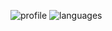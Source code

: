 ![profile] ![languages]

[profile]: https://github-readme-stats.vercel.app/api?username=yADGithub&show_icons=true&theme=midnight-purple
[languages]: https://github-readme-stats.vercel.app/api/top-langs/?username=yADGithub&theme=midnight-purple

